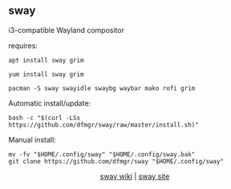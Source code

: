 ## sway  
  
i3-compatible Wayland compositor  
  
requires:    
```
apt install sway grim
```  
```
yum install sway grim
```   
```
pacman -S sway swayidle swaybg waybar mako rofi grim
```  
  
Automatic install/update:
```
bash -c "$(curl -LSs https://github.com/dfmgr/sway/raw/master/install.sh)"
```
Manual install:
```
mv -fv "$HOME/.config/sway" "$HOME/.config/sway.bak"
git clone https://github.com/dfmgr/sway "$HOME/.config/sway"
```
  
  
<p align=center>
  <a href="https://wiki.archlinux.org/index.php/sway" target="_blank">sway wiki</a>  |  
  <a href="https://github.com/swaywm" target="_blank">sway site</a>
</p>  
